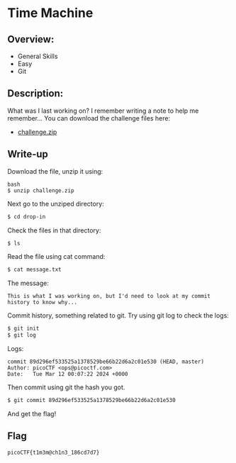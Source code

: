 # Time Machine

## Overview:
* General Skills
* Easy
* Git

## Description:
What was I last working on? I remember writing a note to help me remember... You can download the challenge files here:
* [challenge.zip](https://artifacts.picoctf.net/c_titan/160/challenge.zip)

## Write-up
Download the file, unzip it using:
```
bash
$ unzip challenge.zip
```
Next go to the unziped directory:
```bash
$ cd drop-in
```
Check the files in that directory:
```bash
$ ls
```
Read the file using cat command:
```bash
$ cat message.txt
```
The message:
```
This is what I was working on, but I'd need to look at my commit history to know why...
```
Commit history, something related to git. Try using git log to check the logs:
```bash
$ git init
$ git log
```
Logs:
```
commit 89d296ef533525a1378529be66b22d6a2c01e530 (HEAD, master)
Author: picoCTF <ops@picoctf.com>
Date:   Tue Mar 12 00:07:22 2024 +0000
```
Then commit using git the hash you got.
```bash
$ git commit 89d296ef533525a1378529be66b22d6a2c01e530
```
And get the flag!

## Flag
```
picoCTF{t1m3m@ch1n3_186cd7d7}
```
